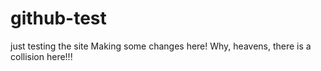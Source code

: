 # github-test
just testing the site
Making some changes here!
Why, heavens, there is a collision here!!!